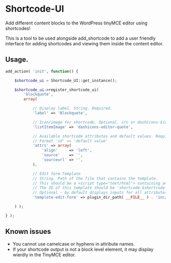Shortcode-UI
============

Add different content blocks to the WordPress tinyMCE editor using shortcodes!

This is a tool to be used alongside add_shortcode to add a user friendly interface for adding shortcodes and viewing them inside the content editor.

## Usage.

```php
add_action( 'init', function() {

	$shortcode_ui = Shortcode_UI::get_instance();

	$shortcode_ui->register_shortcode_ui(
		'blockquote',
		array(

			// Display label. String. Required.
			'label' => 'Blockquote',

			// Icon/image for shortcode. Optional. src or dashicons-$icon. Defaults to carrot.
			'listItemImage' => 'dashicons-editor-quote',

			// Available shortcode attributes and default values. Required. Array.
			// Format 'id' => 'default value'
			'attrs' => array(
				'align'     => 'left',
				'source'    => '',
				'sourceurl' => '',
			),

			// Edit form Template
			// String. Path of the file that contains the template.
			// This should be a <script type="text/html"> containing an underscore template.
			// The ID of this template should be 'shortcode-$shortcode-edit-form''
			// Optional - by default displays inputs for all attributes.
			'template-edit-form' => plugin_dir_path( __FILE__ ) . 'inc/templates/shortcode-blockquote-edit-form.tpl.php',

	) );

} );
````

## Known issues

* You cannot use camelcase or hyphens in attribute names.
* If your shortcode output is not a block level element, it may display wierdly in the TinyMCE editor.